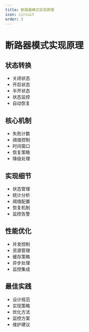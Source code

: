 ```yaml
---
title: 断路器模式实现原理
icon: circuit
order: 3
---
```


# 断路器模式实现原理

## 状态转换
- 关闭状态
- 开启状态
- 半开状态
- 状态监控
- 自动恢复

## 核心机制
- 失败计数
- 阈值控制
- 时间窗口
- 恢复策略
- 降级处理

## 实现细节
- 状态管理
- 统计分析
- 阈值配置
- 恢复机制
- 监控告警

## 性能优化
- 并发控制
- 资源管理
- 缓存策略
- 异步处理
- 监控集成

## 最佳实践
- 设计规范
- 实现策略
- 优化方法
- 监控方案
- 维护建议
